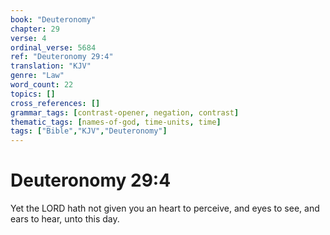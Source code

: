 ```yaml
---
book: "Deuteronomy"
chapter: 29
verse: 4
ordinal_verse: 5684
ref: "Deuteronomy 29:4"
translation: "KJV"
genre: "Law"
word_count: 22
topics: []
cross_references: []
grammar_tags: [contrast-opener, negation, contrast]
thematic_tags: [names-of-god, time-units, time]
tags: ["Bible","KJV","Deuteronomy"]
---
```


# Deuteronomy 29:4

Yet the LORD hath not given you an heart to perceive, and eyes to see, and ears to hear, unto this day.
